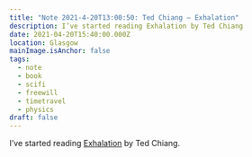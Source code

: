 ```yaml
---
title: "Note 2021-4-20T13:00:50: Ted Chiang – Exhalation"
description: I’ve started reading Exhalation by Ted Chiang
date: 2021-04-20T15:40:00.000Z
location: Glasgow
mainImage.isAnchor: false
tags:
  - note
  - book
  - scifi
  - freewill
  - timetravel
  - physics
draft: false
---
```

I’ve started reading [Exhalation](https://uk.bookshop.org/books/exhalation/9781529014495) by Ted Chiang.
